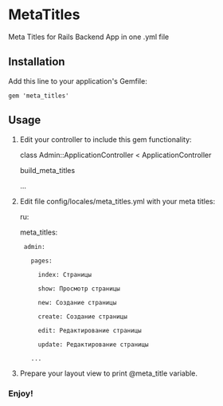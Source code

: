 # MetaTitles

Meta Titles for Rails Backend App in one .yml file

## Installation

Add this line to your application's Gemfile:

    gem 'meta_titles'

## Usage

1. Edit your controller to include this gem functionality:

    class Admin::ApplicationController < ApplicationController

      build_meta_titles

      ...

2. Edit file config/locales/meta_titles.yml with your meta titles:

    ru:

      meta_titles:

        admin:

          pages:

            index: Страницы

            show: Просмотр страницы

            new: Создание страницы

            create: Создание страницы

            edit: Редактирование страницы

            update: Редактирование страницы

          ...

3. Prepare your layout view to print @meta_title variable.

### Enjoy!
